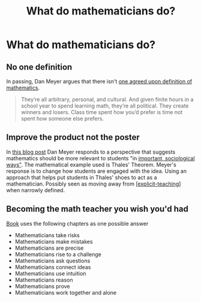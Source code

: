 ﻿---
backlinks:
- title: My Teaching Philosophy
  url: /memex/sense/Teaching/my-teaching-philosophy.html
- title: Teaching Mathematics
  url: /memex/sense/Teaching/Mathematics/teaching-mathematics.html
title: What do mathematicians do?
---
# What do mathematicians do?



## No one definition

In passing, Dan Meyer argues that there isn't [one agreed upon definition of mathematics](https://blog.mrmeyer.com/2016/a-response-to-danny-brown-geoff-wake-should-modeling-be-important/).
> They’re all arbitrary, personal, and cultural. And given finite hours in a school year to spend learning math, they’re all political. They create winners and losers. Class time spent how you’d prefer is time not spent how someone else prefers.

## Improve the product not the poster

In [this blog post](https://blog.mrmeyer.com/2016/math-improve-the-product-not-the-poster/) Dan Meyer responds to a perspective that suggests mathematics should be more relevant to students "in [important, sociological ways"](https://blog.mrmeyer.com/2016/a-response-to-danny-brown-geoff-wake-should-modeling-be-important/). The mathematical example used is Thales' Theorem. Meyer's response is to change how students are engaged with the idea. Using an approach that helps put students in Thales' shoes to act as a mathematician. Possibly seen as moving away from [[explicit-teaching]] when narrowly defined.

## Becoming the math teacher you wish you'd had

[Book](https://tjzager.com/book/) uses the following chapters as one possible answer

- Mathematicians take risks 
- Mathematicians make mistakes 
- Mathematicians are precise
- Mathematicians rise to a challenge
- Mathematicians ask questions
- Mathematicians connect ideas 
- Mathematicians use intuition
- Mathematicians reason
- Mathematicians prove
- Mathematicians work together and alone



[//begin]: # "Autogenerated link references for markdown compatibility"
[explicit-teaching]: explicit-teaching "Explicit teaching"
[//end]: # "Autogenerated link references"